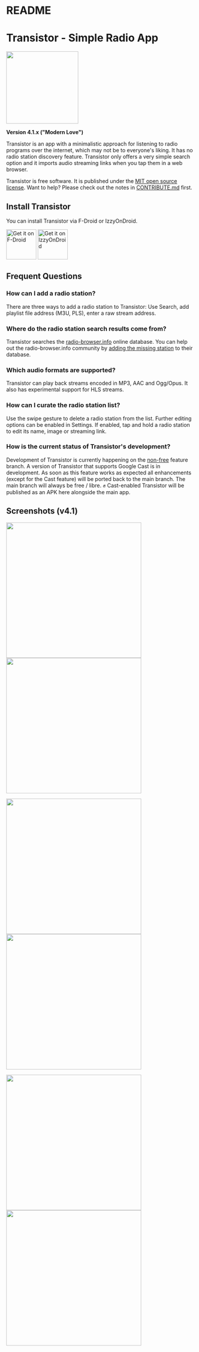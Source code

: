 README
======

# Transistor - Simple Radio App
<img src="https://codeberg.org/y20k/transistor/raw/branch/master/metadata/en-US/images/icon.png" width="192" />

**Version 4.1.x ("Modern Love")**

Transistor is an app with a minimalistic approach for listening to radio programs over the internet, which may not be to everyone's liking. It has no radio station discovery feature. Transistor only offers a very simple search option and it imports audio streaming links when you tap them in a web browser.

Transistor is free software. It is published under the [MIT open source license](https://opensource.org/licenses/MIT). Want to help? Please check out the notes in [CONTRIBUTE.md](https://codeberg.org/y20k/transistor/src/branch/master/CONTRIBUTE.md) first.

## Install Transistor
You can install Transistor via F-Droid or IzzyOnDroid.

[<img src="https://fdroid.gitlab.io/artwork/badge/get-it-on.png" alt="Get it on F-Droid" height="80">](https://f-droid.org/repository/browse/?fdid=org.y20k.transistor) [<img src="https://gitlab.com/IzzyOnDroid/repo/-/raw/master/assets/IzzyOnDroid.png" alt="Get it on IzzyOnDroid" height="80">](https://apt.izzysoft.de/packages/org.y20k.transistor/)

## Frequent Questions

### How can I add a radio station?
There are three ways to add a radio station to Transistor: Use Search, add playlist file address (M3U, PLS), enter a raw stream address.

### Where do the radio station search results come from?
Transistor searches the [radio-browser.info](http://www.radio-browser.info/) online database. You can help out the radio-browser.info community by [adding the missing station](http://www.radio-browser.info/gui/#!/add) to their database.

### Which audio formats are supported?
Transistor can play back streams encoded in MP3, AAC and Ogg/Opus. It also has experimental support for HLS streams.

### How can I curate the radio station list?
Use the swipe gesture to delete a radio station from the list. Further editing options can be enabled in Settings. If enabled, tap and hold a radio station to edit its name, image or streaming link.

### How is the current status of Transistor's development?
Development of Transistor is currently happening on the [non-free](https://codeberg.org/y20k/transistor/src/branch/non-free) feature branch. A version of Transistor that supports Google Cast is in development. As soon as this feature works as expected all enhancements (except for the Cast feature) will be ported back to the main branch. The main branch will always be free / libre. ✊ Cast-enabled Transistor will be published as an APK here alongside the main app.

## Screenshots (v4.1)
[<img src="https://codeberg.org/y20k/transistor/raw/branch/master/metadata/en-US/images/phoneScreenshots/01-transistor.png" width="360">](https://codeberg.org/y20k/transistor/raw/branch/master/metadata/en-US/images/phoneScreenshots/01-transistor.png)
[<img src="https://codeberg.org/y20k/transistor/raw/branch/master/metadata/en-US/images/phoneScreenshots/02-transistor.png" width="360">](https://codeberg.org/y20k/transistor/raw/branch/master/metadata/en-US/images/phoneScreenshots/02-transistor.png)

[<img src="https://codeberg.org/y20k/transistor/raw/branch/master/metadata/en-US/images/phoneScreenshots/03-transistor.png" width="360">](https://codeberg.org/y20k/transistor/raw/branch/master/metadata/en-US/images/phoneScreenshots/03-transistor.png)
[<img src="https://codeberg.org/y20k/transistor/raw/branch/master/metadata/en-US/images/phoneScreenshots/04-transistor.png" width="360">](https://codeberg.org/y20k/transistor/raw/branch/master/metadata/en-US/images/phoneScreenshots/04-transistor.png)

[<img src="https://codeberg.org/y20k/transistor/raw/branch/master/metadata/en-US/images/phoneScreenshots/05-transistor.png" width="360">](https://codeberg.org/y20k/transistor/raw/branch/master/metadata/en-US/images/phoneScreenshots/05-transistor.png)
[<img src="https://codeberg.org/y20k/transistor/raw/branch/master/metadata/en-US/images/phoneScreenshots/06-transistor.png" width="360">](https://codeberg.org/y20k/transistor/raw/branch/master/metadata/en-US/images/phoneScreenshots/06-transistor.png)